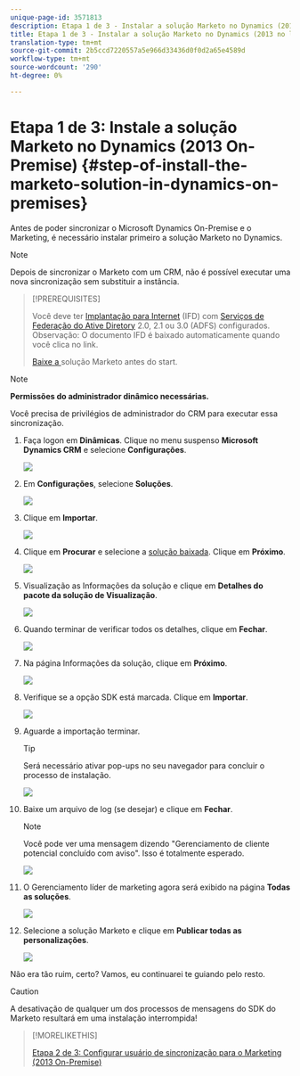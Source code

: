 ```yaml
---
unique-page-id: 3571813
description: Etapa 1 de 3 - Instalar a solução Marketo no Dynamics (2013 no local) - Documentação do produto - Documentação do produto
title: Etapa 1 de 3 - Instalar a solução Marketo no Dynamics (2013 no local)
translation-type: tm+mt
source-git-commit: 2b5ccd7220557a5e966d33436d0f0d2a65e4589d
workflow-type: tm+mt
source-wordcount: '290'
ht-degree: 0%

---
```



# Etapa 1 de 3: Instale a solução Marketo no Dynamics (2013 On-Premise) {#step-of-install-the-marketo-solution-in-dynamics-on-premises}

Antes de poder sincronizar o Microsoft Dynamics On-Premise e o Marketing, é necessário instalar primeiro a solução Marketo no Dynamics.

>[!NOTE]
>
>Depois de sincronizar o Marketo com um CRM, não é possível executar uma nova sincronização sem substituir a instância.

>[!PREREQUISITES]
>
>Você deve ter [Implantação para Internet](https://www.microsoft.com/en-us/download/confirmation.aspx?id=41701) (IFD) com [Serviços de Federação do Ative Diretory](https://msdn.microsoft.com/en-us/library/bb897402.aspx) 2.0, 2.1 ou 3.0 (ADFS) configurados. Observação: O documento IFD é baixado automaticamente quando você clica no link.
>
>[Baixe a ](/help/marketo/product-docs/crm-sync/microsoft-dynamics-sync/sync-setup/download-the-marketo-lead-management-solution.md) solução Marketo antes do start.

>[!NOTE]
>
>**Permissões do administrador dinâmico necessárias.**
>
>Você precisa de privilégios de administrador do CRM para executar essa sincronização.

1. Faça logon em **Dinâmicas**. Clique no menu suspenso **Microsoft Dynamics CRM** e selecione **Configurações**.

   ![](assets/image2014-12-11-10-3a39-3a41.png)

1. Em **Configurações**, selecione **Soluções**.

   ![](assets/image2014-12-11-10-3a39-3a51.png)

1. Clique em **Importar**.

   ![](assets/image2015-3-26-9-3a52-3a10.png)

1. Clique em **Procurar** e selecione a [solução baixada](/help/marketo/product-docs/crm-sync/microsoft-dynamics-sync/sync-setup/download-the-marketo-lead-management-solution.md). Clique em **Próximo**.

   ![](assets/image2015-3-26-9-3a54-3a1.png)

1. Visualização as Informações da solução e clique em **Detalhes do pacote da solução de Visualização**.

   ![](assets/image2015-11-18-11-3a12-3a8.png)

1. Quando terminar de verificar todos os detalhes, clique em **Fechar**.

   ![](assets/image2015-10-9-14-3a57-3a3.png)

1. Na página Informações da solução, clique em **Próximo**.

   ![](assets/image2015-3-26-9-3a55-3a17.png)

1. Verifique se a opção SDK está marcada. Clique em **Importar**.

   ![](assets/image2015-3-26-10-3a3-3a11.png)

1. Aguarde a importação terminar.

   >[!TIP]
   >
   >Será necessário ativar pop-ups no seu navegador para concluir o processo de instalação.

   ![](assets/image2014-12-11-10-3a41-3a5.png)

1. Baixe um arquivo de log (se desejar) e clique em **Fechar**.

   >[!NOTE]
   >
   >Você pode ver uma mensagem dizendo &quot;Gerenciamento de cliente potencial concluído com aviso&quot;. Isso é totalmente esperado.

   ![](assets/image2014-12-11-10-3a41-3a14.png)

1. O Gerenciamento líder de marketing agora será exibido na página **Todas as soluções**.

   ![](assets/image2015-3-26-10-3a1-3a21.png)

1. Selecione a solução Marketo e clique em **Publicar todas as personalizações**.

   ![](assets/image2014-12-11-10-3a41-3a32.png)

Não era tão ruim, certo? Vamos, eu continuarei te guiando pelo resto.

>[!CAUTION]
>
>A desativação de qualquer um dos processos de mensagens do SDK do Marketo resultará em uma instalação interrompida!

>[!MORELIKETHIS]
>
>[Etapa 2 de 3: Configurar usuário de sincronização para o Marketing (2013 On-Premise)](/help/marketo/product-docs/crm-sync/microsoft-dynamics-sync/sync-setup/microsoft-dynamics-2013-on-premises/step-2-of-3-configure.md)
